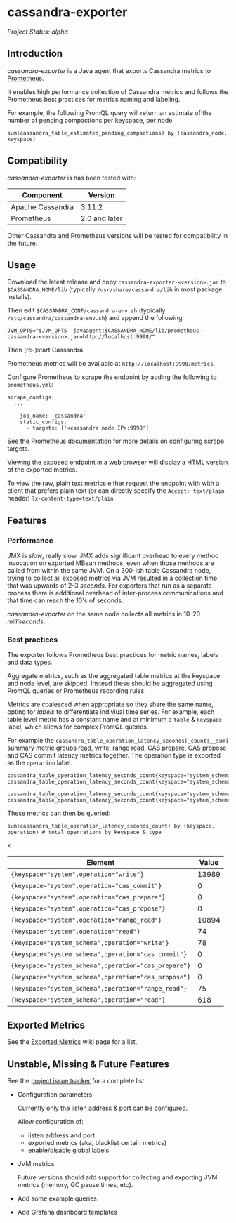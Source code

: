 # cassandra-exporter

*Project Status: alpha*

## Introduction

*cassandra-exporter* is a Java agent that exports Cassandra metrics to [Prometheus](http://prometheus.io).

It enables high performance collection of Cassandra metrics and follows the Prometheus best practices for metrics naming and labeling.

For example, the following PromQL query will return an estimate of the number of pending compactions per keyspace, per node.

    sum(cassandra_table_estimated_pending_compactions) by (cassandra_node, keyspace)


## Compatibility

*cassandra-exporter* is has been tested with:

| Component       | Version       |
|-----------------|---------------|
| Apache Cassandra| 3.11.2        |
| Prometheus      | 2.0 and later |

Other Cassandra and Prometheus versions will be tested for compatibility in the future.

## Usage

Download the latest release and copy `cassandra-exporter-<version>.jar` to `$CASSANDRA_HOME/lib` (typically `/usr/share/cassandra/lib` in most package installs).

Then edit `$CASSANDRA_CONF/cassandra-env.sh` (typically `/etc/cassandra/cassandra-env.sh`) and append the following:

    JVM_OPTS="$JVM_OPTS -javaagent:$CASSANDRA_HOME/lib/prometheus-cassandra-<version>.jar=http://localhost:9998/"

Then (re-)start Cassandra.

Prometheus metrics will be available at `http://localhost:9998/metrics`.

Configure Prometheus to scrape the endpoint by adding the following to `prometheus.yml`:

    scrape_configs:
      ...
      
      - job_name: 'cassandra'
        static_configs:
          - targets: ['<cassandra node IP>:9998']

See the Prometheus documentation for more details on configuring scrape targets.

Viewing the exposed endpoint in a web browser will display a HTML version of the exported metrics.

To view the raw, plain text metrics either request the endpoint with with a client that prefers plain text
(or can directly specify the `Accept: text/plain` header) `?x-content-type=text/plain`



## Features

### Performance

JMX is *slow*, really slow. JMX adds significant overhead to every method invocation on exported MBean methods, even when those methods are called from within the same JVM.
On a 300-ish table Cassandra node, trying to collect all exposed metrics via JVM resulted in a collection time that was upwards of 2-3 *seconds*.
For exporters that run as a separate process there is additional overhead of inter-process communications and that time can reach the 10's of seconds.

*cassandra-exporter* on the same node collects all metrics in 10-20 *milliseconds*.

### Best practices

The exporter follows Prometheus best practices for metric names, labels and data types.

Aggregate metrics, such as the aggregated table metrics at the keyspace and node level, are skipped. Instead these should be aggregated using PromQL queries or Prometheus recording rules.

Metrics are coalesced when appropriate so they share the same name, opting for *labels* to differentiate indiviual time series. For example, each table level metric has a constant name and at minimum a `table` & `keyspace` label, which allows for complex PromQL queries.

For example the `cassandra_table_operation_latency_seconds[_count|__sum]` summary metric groups read, write, range read, CAS prepare, CAS propose and CAS commit latency metrics together.
The operation type is exported as the `operation` label.

    cassandra_table_operation_latency_seconds_count{keyspace="system_schema",table="tables",table_type="table",operation="read"}
    cassandra_table_operation_latency_seconds_count{keyspace="system_schema",table="tables",table_type="table",operation="write"}

    cassandra_table_operation_latency_seconds_count{keyspace="system_schema",table="keyspaces",table_type="table",operation="read"}
    cassandra_table_operation_latency_seconds_count{keyspace="system_schema",table="keyspaces",table_type="table",operation="write"}

These metrics can then be queried:

    sum(cassandra_table_operation_latency_seconds_count) by (keyspace, operation) # total operrations by keyspace & type
k

Element                                              | Value
---------------------------------------------------- |------
`{keyspace="system",operation="write"}`              | 13989
`{keyspace="system",operation="cas_commit"}`         | 0
`{keyspace="system",operation="cas_prepare"}`        | 0
`{keyspace="system",operation="cas_propose"}`        | 0
`{keyspace="system",operation="range_read"}`         | 10894
`{keyspace="system",operation="read"}`               | 74
`{keyspace="system_schema",operation="write"}`       | 78
`{keyspace="system_schema",operation="cas_commit"}`  | 0
`{keyspace="system_schema",operation="cas_prepare"}` | 0
`{keyspace="system_schema",operation="cas_propose"}` | 0
`{keyspace="system_schema",operation="range_read"}`  | 75
`{keyspace="system_schema",operation="read"}`        | 618

## Exported Metrics

See the [Exported Metrics](https://github.com/zegelin/cassandra-exporter/wiki/Exported-Metrics) wiki page for a list.

## Unstable, Missing & Future Features

See the [project issue tracker](https://github.com/zegelin/cassandra-exporter/issues) for a complete list.

- Configuration parameters

    Currently only the listen address & port can be configured.

    Allow configuration of:

    - listen address and port
    - exported metrics (aka, blacklist certain metrics)
    - enable/disable global labels

- JVM metrics

    Future versions should add support for collecting and exporting JVM metrics (memory, GC pause times, etc).

- Add some example queries
- Add Grafana dashboard templates